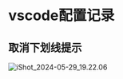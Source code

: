 # vscode配置记录

## 取消下划线提示



![iShot_2024-05-29_19.22.06](https://gitea.pptfz.cn/pptfz/picgo-images/raw/branch/master/img/iShot_2024-05-29_19.22.06.png)